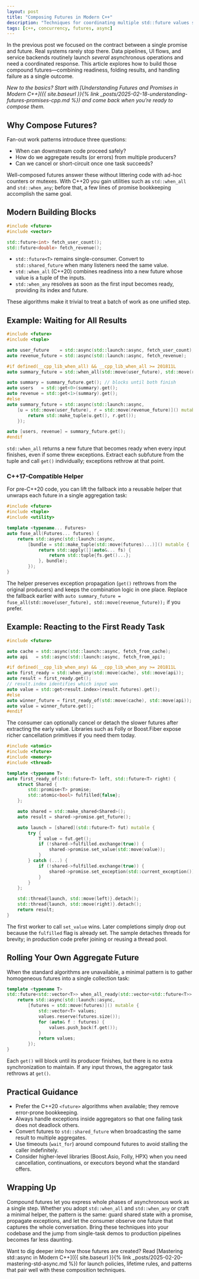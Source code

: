 ```yaml
---
layout: post
title: "Composing Futures in Modern C++"
description: "Techniques for coordinating multiple std::future values so complex asynchronous work stays predictable."
tags: [c++, concurrency, futures, async]
---
```


In the previous post we focused on the contract between a single promise and future. Real systems rarely stop there. Data pipelines, UI flows, and service backends routinely launch *several* asynchronous operations and need a coordinated response. This article explores how to build those compound futures—combining readiness, folding results, and handling failure as a single outcome.

*New to the basics? Start with [Understanding Futures and Promises in Modern C++]({{ site.baseurl }}{% link _posts/2025-02-18-understanding-futures-promises-cpp.md %}) and come back when you're ready to compose them.*

## Why Compose Futures?

Fan-out work patterns introduce three questions:

- When can downstream code proceed safely?
- How do we aggregate results (or errors) from multiple producers?
- Can we cancel or short-circuit once one task succeeds?

Well-composed futures answer these without littering code with ad-hoc counters or mutexes. With C++20 you gain utilities such as `std::when_all` and `std::when_any`; before that, a few lines of promise bookkeeping accomplish the same goal.

## Modern Building Blocks

```cpp
#include <future>
#include <vector>

std::future<int> fetch_user_count();
std::future<double> fetch_revenue();
```

- `std::future<T>` remains single-consumer. Convert to `std::shared_future` when many listeners need the same value.
- `std::when_all` (C++20) combines readiness into a new future whose value is a tuple of the inputs.
- `std::when_any` resolves as soon as the first input becomes ready, providing its index and future.

These algorithms make it trivial to treat a batch of work as one unified step.

## Example: Waiting for All Results

```cpp
#include <future>
#include <tuple>

auto user_future    = std::async(std::launch::async, fetch_user_count);
auto revenue_future = std::async(std::launch::async, fetch_revenue);

#if defined(__cpp_lib_when_all) && __cpp_lib_when_all >= 201811L
auto summary_future = std::when_all(std::move(user_future), std::move(revenue_future));

auto summary = summary_future.get(); // blocks until both finish
auto users   = std::get<0>(summary).get();
auto revenue = std::get<1>(summary).get();
#else
auto summary_future = std::async(std::launch::async,
    [u = std::move(user_future), r = std::move(revenue_future)]() mutable {
        return std::make_tuple(u.get(), r.get());
    });

auto [users, revenue] = summary_future.get();
#endif
```

`std::when_all` returns a new future that becomes ready when every input finishes, even if some threw exceptions. Extract each subfuture from the tuple and call `get()` individually; exceptions rethrow at that point.

### C++17-Compatible Helper

For pre-C++20 code, you can lift the fallback into a reusable helper that unwraps each future in a single aggregation task:

```cpp
#include <future>
#include <tuple>
#include <utility>

template <typename... Futures>
auto fuse_all(Futures... futures) {
    return std::async(std::launch::async,
        [bundle = std::make_tuple(std::move(futures)...)]() mutable {
            return std::apply([](auto&... fs) {
                return std::tuple{fs.get()...};
            }, bundle);
        });
}
```

The helper preserves exception propagation (`get()` rethrows from the original producers) and keeps the combination logic in one place. Replace the fallback earlier with `auto summary_future = fuse_all(std::move(user_future), std::move(revenue_future));` if you prefer.

## Example: Reacting to the First Ready Task

```cpp
#include <future>

auto cache = std::async(std::launch::async, fetch_from_cache);
auto api   = std::async(std::launch::async, fetch_from_api);

#if defined(__cpp_lib_when_any) && __cpp_lib_when_any >= 201811L
auto first_ready = std::when_any(std::move(cache), std::move(api));
auto result = first_ready.get();
// result.index identifies which input won
auto value = std::get<result.index>(result.futures).get();
#else
auto winner_future = first_ready_of(std::move(cache), std::move(api));
auto value = winner_future.get();
#endif
```

The consumer can optionally cancel or detach the slower futures after extracting the early value. Libraries such as Folly or Boost.Fiber expose richer cancellation primitives if you need them today.

```cpp
#include <atomic>
#include <future>
#include <memory>
#include <thread>

template <typename T>
auto first_ready_of(std::future<T> left, std::future<T> right) {
    struct Shared {
        std::promise<T> promise;
        std::atomic<bool> fulfilled{false};
    };

    auto shared = std::make_shared<Shared>();
    auto result = shared->promise.get_future();

    auto launch = [shared](std::future<T> fut) mutable {
        try {
            T value = fut.get();
            if (!shared->fulfilled.exchange(true)) {
                shared->promise.set_value(std::move(value));
            }
        } catch (...) {
            if (!shared->fulfilled.exchange(true)) {
                shared->promise.set_exception(std::current_exception());
            }
        }
    };

    std::thread{launch, std::move(left)}.detach();
    std::thread{launch, std::move(right)}.detach();
    return result;
}
```

The first worker to call `set_value` wins. Later completions simply drop out because the `fulfilled` flag is already set. The sample detaches threads for brevity; in production code prefer joining or reusing a thread pool.

## Rolling Your Own Aggregate Future

When the standard algorithms are unavailable, a minimal pattern is to gather homogeneous futures into a single collection task:

```cpp
template <typename T>
std::future<std::vector<T>> when_all_ready(std::vector<std::future<T>> futures) {
    return std::async(std::launch::async,
        [futures = std::move(futures)]() mutable {
            std::vector<T> values;
            values.reserve(futures.size());
            for (auto& f : futures) {
                values.push_back(f.get());
            }
            return values;
        });
}
```

Each `get()` will block until its producer finishes, but there is no extra synchronization to maintain. If any input throws, the aggregator task rethrows at `get()`.

## Practical Guidance

- Prefer the C++20 `<future>` algorithms when available; they remove error-prone bookkeeping.
- Always handle exceptions inside aggregators so that one failing task does not deadlock others.
- Convert futures to `std::shared_future` when broadcasting the same result to multiple aggregates.
- Use timeouts (`wait_for`) around compound futures to avoid stalling the caller indefinitely.
- Consider higher-level libraries (Boost.Asio, Folly, HPX) when you need cancellation, continuations, or executors beyond what the standard offers.

## Wrapping Up

Compound futures let you express whole phases of asynchronous work as a single step. Whether you adopt `std::when_all` and `std::when_any` or craft a minimal helper, the pattern is the same: guard shared state with a promise, propagate exceptions, and let the consumer observe one future that captures the whole conversation. Bring these techniques into your codebase and the jump from single-task demos to production pipelines becomes far less daunting.

Want to dig deeper into how those futures are created? Read [Mastering std::async in Modern C++]({{ site.baseurl }}{% link _posts/2025-02-20-mastering-std-async.md %}) for launch policies, lifetime rules, and patterns that pair well with these composition techniques.
